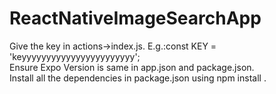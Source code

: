 # ReactNativeImageSearchApp
 Give the key in actions->index.js. E.g.:const KEY = 'keyyyyyyyyyyyyyyyyyyyyyyy';<br>
 Ensure Expo Version is same in app.json and package.json.<br>
 Install all the dependencies in package.json using npm install <packagename>.<br>
